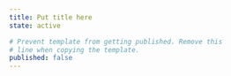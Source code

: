 ```yaml
---
title: Put title here
state: active

# Prevent template from getting published. Remove this
# line when copying the template.
published: false
---
```


<!--

========================
HOW TO USE THIS TEMPLATE
========================

Creating a new status entry:

1. Set `title:` to a descriptive title.

2. Remove `published: false`.

3. Optionally set a `severity`. By default, posts have a severity of 1
   (mild). You can also select 0 (low) or 2 (critical). Edit the
   frontmatter to include a line like `severity: 2`.

4. Save this as _posts/YYYY-MM-DD-short-title.md.

Marking an existing status entry as resolved:

1. Remove the `state` setting from the frontmatter.

-->

